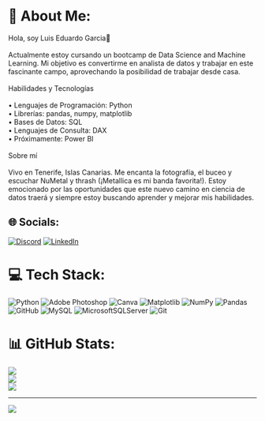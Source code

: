 # 💫 About Me:
Hola, soy Luis  Eduardo Garcia👋<br><br>Actualmente estoy cursando un bootcamp de Data Science and Machine Learning. Mi objetivo es convertirme en analista de datos y trabajar en este fascinante campo, aprovechando la posibilidad de trabajar desde casa.<br><br>Habilidades y Tecnologías<br><br>	•	Lenguajes de Programación: Python<br>	•	Librerías: pandas, numpy, matplotlib<br>	•	Bases de Datos: SQL<br>	•	Lenguajes de Consulta: DAX<br>	•	Próximamente: Power BI	<br><br>Sobre mí<br><br>Vivo en Tenerife, Islas Canarias. Me encanta la fotografía, el buceo y escuchar NuMetal y thrash (¡Metallica es mi banda favorita!). Estoy emocionado por las oportunidades que este nuevo camino en ciencia de datos traerá y siempre estoy buscando aprender y mejorar mis habilidades.


## 🌐 Socials:
[![Discord](https://img.shields.io/badge/Discord-%237289DA.svg?logo=discord&logoColor=white)](https://discord.gg/https://discord.gg/u47yFVQn) [![LinkedIn](https://img.shields.io/badge/LinkedIn-%230077B5.svg?logo=linkedin&logoColor=white)](](https://www.linkedin.com/in/luis-eduardo-garcia-blanco-148662197/)) 

# 💻 Tech Stack:
![Python](https://img.shields.io/badge/python-3670A0?style=for-the-badge&logo=python&logoColor=ffdd54) ![Adobe Photoshop](https://img.shields.io/badge/adobe%20photoshop-%2331A8FF.svg?style=for-the-badge&logo=adobe%20photoshop&logoColor=white) ![Canva](https://img.shields.io/badge/Canva-%2300C4CC.svg?style=for-the-badge&logo=Canva&logoColor=white) ![Matplotlib](https://img.shields.io/badge/Matplotlib-%23ffffff.svg?style=for-the-badge&logo=Matplotlib&logoColor=black) ![NumPy](https://img.shields.io/badge/numpy-%23013243.svg?style=for-the-badge&logo=numpy&logoColor=white) ![Pandas](https://img.shields.io/badge/pandas-%23150458.svg?style=for-the-badge&logo=pandas&logoColor=white) ![GitHub](https://img.shields.io/badge/github-%23121011.svg?style=for-the-badge&logo=github&logoColor=white) ![MySQL](https://img.shields.io/badge/mysql-4479A1.svg?style=for-the-badge&logo=mysql&logoColor=white) ![MicrosoftSQLServer](https://img.shields.io/badge/Microsoft%20SQL%20Server-CC2927?style=for-the-badge&logo=microsoft%20sql%20server&logoColor=white) ![Git](https://img.shields.io/badge/git-%23F05033.svg?style=for-the-badge&logo=git&logoColor=white)
# 📊 GitHub Stats:
![](https://github-readme-stats.vercel.app/api?username=LuisEduGarcia&theme=gotham&hide_border=false&include_all_commits=false&count_private=false)<br/>
![](https://github-readme-streak-stats.herokuapp.com/?user=LuisEduGarcia&theme=gotham&hide_border=false)<br/>
![](https://github-readme-stats.vercel.app/api/top-langs/?username=LuisEduGarcia&theme=gotham&hide_border=false&include_all_commits=false&count_private=false&layout=compact)

---
[![](https://visitcount.itsvg.in/api?id=LuisEduGarcia&icon=0&color=0)](https://visitcount.itsvg.in)

<!-- Proudly created with GPRM ( https://gprm.itsvg.in ) -->

